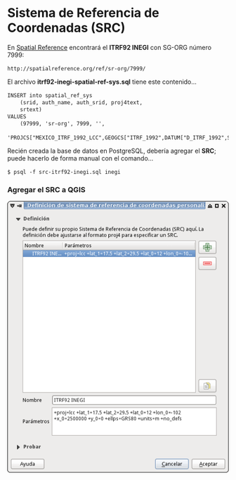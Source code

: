 
# Sistema de Referencia de Coordenadas (SRC)

En [Spatial Reference](http://spatialreference.org/) encontrará el **ITRF92 INEGI** con SG-ORG número 7999:

    http://spatialreference.org/ref/sr-org/7999/

El archivo **itrf92-inegi-spatial-ref-sys.sql** tiene este contenido...

    INSERT into spatial_ref_sys
        (srid, auth_name, auth_srid, proj4text,
        srtext)
    VALUES
        (97999, 'sr-org', 7999, '',
        'PROJCS["MEXICO_ITRF_1992_LCC",GEOGCS["ITRF_1992",DATUM["D_ITRF_1992",SPHEROID["GRS_1980",6378137.0,298.257222101]],PRIMEM["Greenwich",0.0],UNIT["Degree",0.0174532925199433]],PROJECTION["Lambert_Conformal_Conic"],PARAMETER["False_Easting",2500000.0],PARAMETER["False_Northing",0.0],PARAMETER["Central_Meridian",-102.0],PARAMETER["Standard_Parallel_1",17.5],PARAMETER["Standard_Parallel_2",29.5],PARAMETER["Latitude_Of_Origin",12.0],UNIT["Meter",1.0],AUTHORITY["INEGI","200007"]]');

Recién creada la base de datos en PostgreSQL, debería agregar el **SRC**; puede hacerlo de forma manual con el comando...

    $ psql -f src-itrf92-inegi.sql inegi

### Agregar el SRC a QGIS

![QGIS SRC ITRF92 INEGI](imagenes/qgis-src-itrf92-inegi.png)
